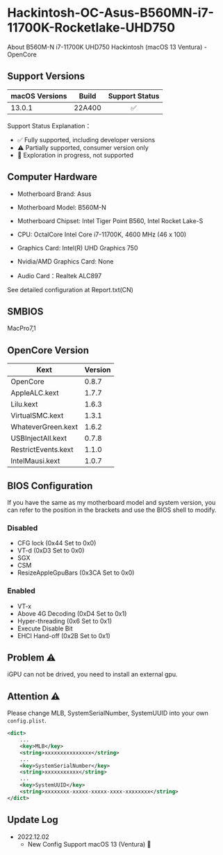 # Hackintosh-OC-Asus-B560MN-i7-11700K-Rocketlake-UHD750
About B560M-N i7-11700K UHD750 Hackintosh (macOS 13 Ventura) - OpenCore

## Support Versions

| macOS Versions | Build    | Support Status |
|----------------|----------|:--------------:|
| 13.0.1    	 | 22A400   |       ✅       |

Support Status Explanation：
* ✅ Fully supported, including developer versions
* ⚠️ Partially supported, consumer version only
* 🚧 Exploration in progress, not supported

## Computer Hardware

* Motherboard Brand: Asus
* Motherboard Model: B560M-N
* Motherboard Chipset: Intel Tiger Point B560, Intel Rocket Lake-S

* CPU: OctalCore Intel Core i7-11700K, 4600 MHz (46 x 100)
* Graphics Card: Intel(R) UHD Graphics 750
* Nvidia/AMD Graphics Card: None
* Audio Card：Realtek ALC897

See detailed configuration at Report.txt(CN)

## SMBIOS

MacPro7,1

## OpenCore Version

| Kext                       | Version              |
|----------------------------|----------------------|
| OpenCore                   | 0.8.7		        |
| AppleALC.kext              | 1.7.7                |
| Lilu.kext                  | 1.6.3      			|
| VirtualSMC.kext            | 1.3.1                |
| WhateverGreen.kext         | 1.6.2       			|
| USBInjectAll.kext          | 0.7.8                |
| RestrictEvents.kext 		 | 1.1.0				|
| IntelMausi.kext        	 | 1.0.7                |

## BIOS Configuration

If you have the same as my motherboard model and system version, you can refer to the position in the brackets and use the BIOS shell to modify.

### Disabled

* CFG lock (0x44 Set to 0x0)
* VT-d (0xD3 Set to 0x0)
* SGX 
* CSM
* ResizeAppleGpuBars (0x3CA Set to 0x0)

### Enabled

* VT-x
* Above 4G Decoding (0xD4 Set to 0x1)
* Hyper-threading (0x6 Set to 0x1)
* Execute Disable Bit
* EHCI Hand-off (0x2B Set to 0x1)

## Problem ⚠️
iGPU can not be drived, you need to install an external gpu.

## Attention ⚠️

Please change MLB, SystemSerialNumber, SystemUUID into your own `config.plist`.

```xml
<dict>
    ...
    <key>MLB</key>
    <string>xxxxxxxxxxxxxxx</string>
    ...
    <key>SystemSerialNumber</key>
    <string>xxxxxxxxxxx</string>
    ...
    <key>SystemUUID</key>
    <string>xxxxxxxx-xxxxx-xxxxx-xxxx-xxxxxxxx</string>
</dict>
```

## Update Log

* 2022.12.02
    * New Config Support macOS 13 (Ventura) 🎉